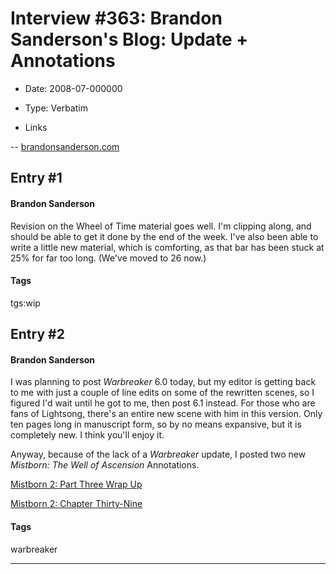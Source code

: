 # Interview #363: Brandon Sanderson's Blog: Update + Annotations

- Date: 2008-07-000000

- Type: Verbatim

- Links

-- [brandonsanderson.com](http://www.brandonsanderson.com/blog/670/Update--Annotations)


## Entry #1

#### Brandon Sanderson

Revision on the Wheel of Time material goes well. I'm clipping along, and should be able to get it done by the end of the week. I've also been able to write a little new material, which is comforting, as that bar has been stuck at 25% for far too long. (We've moved to 26 now.)

#### Tags

tgs:wip

## Entry #2

#### Brandon Sanderson

I was planning to post
*Warbreaker*
6.0 today, but my editor is getting back to me with just a couple of line edits on some of the rewritten scenes, so I figured I'd wait until he got to me, then post 6.1 instead. For those who are fans of Lightsong, there's an entire new scene with him in this version. Only ten pages long in manuscript form, so by no means expansive, but it is completely new. I think you'll enjoy it.

Anyway, because of the lack of a
*Warbreaker*
update, I posted two new
*Mistborn: The Well of Ascension*
Annotations.

[Mistborn 2: Part Three Wrap Up](http://www.brandonsanderson.com/annotation/230/Mistborn-2-Part-Three-Wrap-Up)

[Mistborn 2: Chapter Thirty-Nine](http://www.brandonsanderson.com/annotation/231/Mistborn-2-Chapter-Thirty-Nine)

#### Tags

warbreaker


---

